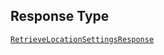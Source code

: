 ## Response Type

[`RetrieveLocationSettingsResponse`](../../doc/models/retrieve-location-settings-response.md)
